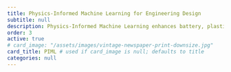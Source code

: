 ```yaml
---
title: Physics-Informed Machine Learning for Engineering Design
subtitle: null
description: Physics-Informed Machine Learning enhances battery, plastics, and biomolecule design by integrating data-driven models with physical principles to improve performance, durability, and sustainability in engineering applications.
order: 3
active: true
# card_image: "/assets/images/vintage-newspaper-print-downsize.jpg"
card_title: PIML # used if card_image is null; defaults to title
categories: null
---
```


